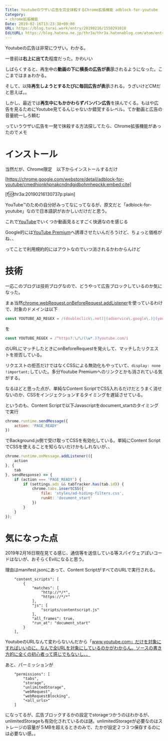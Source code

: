 ```yaml
---
Title: Youtubeのウザい広告を完全抹殺するChrome拡張機能 adblock-for-youtube
Category:
- chrome拡張機能
Date: 2019-02-16T13:23:38+09:00
URL: https://blog.turai.work/entry/20190216/1550291018
EditURL: https://blog.hatena.ne.jp/thr3a/thr3a.hatenablog.com/atom/entry/17680117126965663190
---
```


Youtubeの広告は非常にウザい。わかる。

一昔前は**右上に出てた**程度だった。かわいい

しばらくすると、再生中の**動画の下に横長の広告が表示**されるようになった。ここまではまぁわかる。

そして、以降**再生しようとするたびに毎回広告が表示**される。うざいけどCMだと思えば。。

しかし、最近では**再生中にもかかわらずバンバン広告**を挟んでくる。もはや広告を見るためにYoutube見てるんじゃないか錯覚するレベル。てか動画と広告の音量統一しろ頼む

っていうウザい広告を一発で抹殺する方法探してたら、Chrome拡張機能があったのでメモ

# インストール

当然だが、Chrome限定　以下からインストールするだけ

[https://chrome.google.com/webstore/detail/adblock-for-youtube/cmedhionkhpnakcndndgjdbohmhepckk:embed:cite]

[f:id:thr3a:20190216130737p:plain]

YouTube™のための自分好みってなにってなるが、原文だと「adblock-for-youtube」なので日本語訳がおかしいだけだと思う。

これで[YouTube](https://www.youtube.com/?gl=JP&hl=ja)でいくつか動画見るとすごく快適なのを感じる

Google的には[YouTube Premium](https://www.youtube.com/premium)へ誘導させたいんだろうけど、ちょっと価格がね、、

ってことで利用規約的にはアウトなのでいつ消されるかわからんけど

# 技術

一応このブログは技術ブログなので、どうやって広告ブロックしているのか気になった。

まぁ当然[chrome.webRequest.onBeforeRequest.addListener](https://developer.chrome.com/extensions/webRequest)を使っているわけで、対象のドメインは以下

```javascript
const YOUTUBE_AD_REGEX = /(doubleclick\.net)|(adservice\.google\.)|(youtube\.com\/api\/stats\/ads)|(&ad_type=)|(&adurl=)|(-pagead-id.)|(doubleclick\.com)|(\/ad_status.)|(\/api\/ads\/)|(\/googleads)|(\/pagead\/gen_)|(\/pagead\/lvz?)|(\/pubads.)|(\/pubads_)|(\/securepubads)|(=adunit&)|(googlesyndication\.com)|(innovid\.com)|(tubemogul\.com)|(youtube\.com\/pagead\/)|(google\.com\/pagead\/)/
```

を

```javascript
const YOUTUBE_REGEX = /^https?:\/\/(\w*.)?youtube.com/i
```

のURLにマッチしたときにonBeforeRequestを発火して、マッチしたリクエストを拒否している。

リクエストの拒否だけではなくCSSによる無効化もやっていて、`display: none !important;`していた。多分Youtube Premiumへのリンクとかも消されている気がする。

なるほどと思った点が、単純なContent ScriptでCSS入れるだけだとうまく消せないのか、CSSをインジェクションするタイミングを遅延させている。

というのも、Content Scriptで以下Javascriptをdocument_startのタイミングで実行

```javascript
chrome.runtime.sendMessage({
    action: 'PAGE_READY'
})
```

でBackground.js側で受け取ってCSSを有効化している。単純にContent ScriptでCSSを使えることを知らないだけかもしれないが、、

```javascript
chrome.runtime.onMessage.addListener(({
    action
}, {
    tab
}, sendResponse) => {
    if (action === 'PAGE_READY') {
        if (settings.ads && tabTracker.has(tab.id)) {
            chrome.tabs.insertCSS({
                file: 'styles/ad-hiding-filters.css',
                runAt: 'document_start'
            })
        }
    }
});
```

# 気になった点

2019年2月16日現在見てる感じ、通信等を送信している等スパイウェアぽいコードはないが、おそらくEvilになると思う。

理由はmanifest.jsonにあって、Content ScriptがすべてのURLで実行される。

```
    "content_scripts": [
        {
            "matches": [
                "http://*/*",
                "https://*/*"
            ],
            "js": [
                "scripts/contentscript.js"
            ],
            "all_frames": true,
            "run_at": "document_start"
        }
    ],
```

YoutubeのURLなんて変わらないんだから「www.youtube.com」だけを対象にすればいいのに、なんで全URLを対象にしているのかがわからん。ソースの書き方的に全くの初心者って感じでもないし、、

あと、パーミッションが

```
    "permissions": [
        "tabs",
        "storage",
        "unlimitedStorage",
        "webRequest",
        "webRequestBlocking",
        "<all_urls>"
    ]
```

になってるが、広告ブロックするかの設定でstorageつかうのはわかるが、unlimitedStorageも有効化されているのは謎。unlimitedStorageが必要なのはストレージの容量が５MBを超えるときのみで、たかが設定２つ３つ保存するのには必要ない感。。
